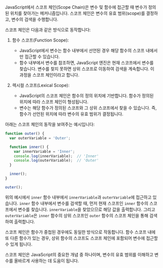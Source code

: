 JavaScript에서 스코프 체인(Scope Chain)은 변수 및 함수에 접근할 때 변수가 정의된 위치를 찾아가는 메커니즘입니다. 스코프 체인은 변수의 유효 범위(scope)를 결정하고, 변수의 검색을 수행합니다.

스코프 체인은 다음과 같은 방식으로 동작합니다:

1. 함수 스코프(Function Scope):
   - JavaScript에서 변수는 함수 내부에서 선언된 경우 해당 함수의 스코프 내에서만 접근할 수 있습니다.
   - 함수 내부에서 변수를 참조하면, JavaScript 엔진은 현재 스코프에서 변수를 찾습니다. 변수를 찾지 못하면 상위 스코프로 이동하여 검색을 계속합니다. 이 과정을 스코프 체인이라고 합니다.

2. 렉시컬 스코프(Lexical Scope):
   - JavaScript의 스코프 체인은 함수의 정의 위치에 기반합니다. 함수가 정의된 위치에 따라 스코프 체인이 형성됩니다.
   - 변수는 해당 함수가 정의된 스코프와 그 상위 스코프에서 찾을 수 있습니다. 즉, 함수가 선언된 위치에 따라 변수의 유효 범위가 결정됩니다.

아래는 스코프 체인의 동작을 보여주는 예시입니다:

```javascript
function outer() {
  var outerVariable = 'Outer';

  function inner() {
    var innerVariable = 'Inner';
    console.log(innerVariable);  // 'Inner'
    console.log(outerVariable);  // 'Outer'
  }

  inner();
}

outer();
```

위의 예시에서 `inner` 함수 내부에서 `innerVariable`과 `outerVariable`에 접근하고 있습니다. `inner` 함수 내부에서 변수를 검색할 때, 먼저 현재 스코프인 `inner` 함수의 스코프에서 변수를 찾습니다. `innerVariable`을 찾았으므로 해당 값을 출력합니다. 그리고 `outerVariable`은 `inner` 함수의 상위 스코프인 `outer` 함수의 스코프 체인을 통해 검색하여 출력합니다.

스코프 체인은 함수가 중첩된 경우에도 동일한 방식으로 작동합니다. 함수 스코프 내에 또 다른 함수가 있는 경우, 상위 함수의 스코프도 스코프 체인에 포함되어 변수에 접근할 수 있게 됩니다.

스코프 체인은 JavaScript의 중요한 개념 중 하나이며, 변수의 유효 범위를 이해하고 변수를 올바르게 사용하는 데 도움이 됩니다.
